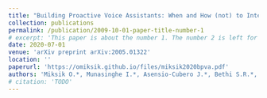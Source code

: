 ```yaml
---
title: "Building Proactive Voice Assistants: When and How (not) to Interact"
collection: publications
permalink: /publication/2009-10-01-paper-title-number-1
# excerpt: 'This paper is about the number 1. The number 2 is left for future work.'
date: 2020-07-01
venue: 'arXiv preprint arXiv:2005.01322'
location: ''
paperurl: 'https://omiksik.github.io/files/miksik2020bpva.pdf'
authors: 'Miksik O.*, Munasinghe I.*, Asensio-Cubero J.*, Bethi S.R.*, Huang S.T., Zylfo S., Liu X., Nica T., Mitrocsak A., Mezza S., Beard R., Shi R., Ng R., Mediano P., Fountas Z., Lee S.H., Medvesek J., Zhuang H., Rogers Y.* and Swietojanski P.*'
# citation: 'TODO'
---
```

